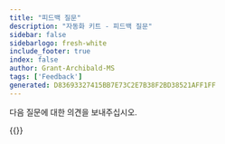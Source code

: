 ```yaml
---
title: "피드백 질문"
description: "자동화 키트 - 피드백 질문"
sidebar: false
sidebarlogo: fresh-white
include_footer: true
index: false
author: Grant-Archibald-MS
tags: ['Feedback']
generated: D83693327415BB7E73C2E7B38F2BD38521AFF1FF
---
```


다음 질문에 대한 의견을 보내주십시오.

{{<questions name="/content/ko/feedback.json" completed="질문을 완료해 주셔서 감사합니다" showNavigationButtons="false" locale="ko">}}
